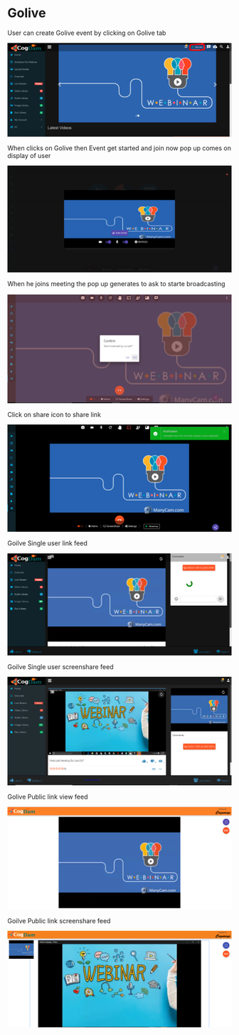# Golive

User can create Golive event by clicking on Golive tab 

![](.gitbook/assets/image%20%2825%29.png)

When clicks on Golive then Event get started and join now pop up comes on display of user

![](.gitbook/assets/image%20%28136%29.png)

When he joins meeting the pop up generates to ask to starte broadcasting 

![](.gitbook/assets/image%20%2823%29.png)

Click on share icon to share  link

![](.gitbook/assets/image%20%289%29.png)

Goilve Single user link feed

![](.gitbook/assets/image%20%2894%29.png)

Goilve Single user screenshare feed

![](.gitbook/assets/microsoftteams-image-3.png)

Golive Public link view feed

![](.gitbook/assets/image%20%2899%29.png)

Goilve Public link screenshare feed

![](.gitbook/assets/microsoftteams-image-4.png)











